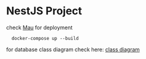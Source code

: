 # NestJS Project

check [Mau](https://mau.nestjs.com) for deployment

```
  docker-compose up --build
```

for database class diagram check here: [class diagram](https://lucid.app/lucidchart/430b5e87-419f-446d-8728-49560b6babb6/edit?viewport_loc=-223%2C-117%2C2505%2C1095%2C0_0&invitationId=inv_2c61d7a7-b5b9-4bcc-aa69-727f26a8357e)